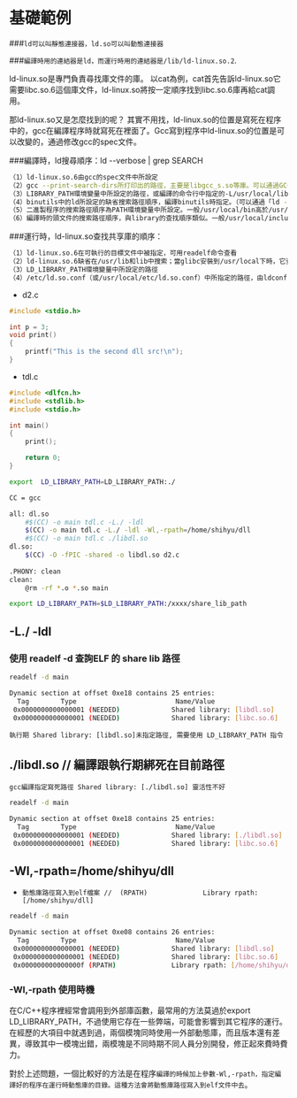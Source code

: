 # 基礎範例

###`ld可以叫靜態連接器，ld.so可以叫動態連接器`

###`編譯時用的連結器是ld，而運行時用的連結器是/lib/ld-linux.so.2`.

ld-linux.so是專門負責尋找庫文件的庫。
以cat為例，cat首先告訴ld-linux.so它需要libc.so.6這個庫文件，ld-linux.so將按一定順序找到libc.so.6庫再給cat調用。

那ld-linux.so又是怎麼找到的呢？
其實不用找，ld-linux.so的位置是寫死在程序中的，gcc在編譯程序時就寫死在裡面了。Gcc寫到程序中ld-linux.so的位置是可以改變的，通過修改gcc的spec文件。


###編譯時，ld搜尋順序：ld --verbose | grep SEARCH
```sh
（1）ld-linux.so.6由gcc的spec文件中所設定 
（2）gcc --print-search-dirs所打印出的路徑，主要是libgcc_s.so等庫。可以通過GCC_EXEC_PREFIX來設定 
（3）LIBRARY_PATH環境變量中所設定的路徑，或編譯的命令行中指定的-L/usr/local/lib 
（4）binutils中的ld所設定的缺省搜索路徑順序，編譯binutils時指定。（可以通過「ld --verbose | grep SEARCH」來查看） 
（5）二進製程序的搜索路徑順序為PATH環境變量中所設定。一般/usr/local/bin高於/usr/bin
（6）編譯時的頭文件的搜索路徑順序，與library的查找順序類似。一般/usr/local/include高於/usr/include
```

###運行時，ld-linux.so查找共享庫的順序：
```sh
（1）ld-linux.so.6在可執行的目標文件中被指定，可用readelf命令查看 
（2）ld-linux.so.6缺省在/usr/lib和lib中搜索；當glibc安裝到/usr/local下時，它查找/usr/local/lib
（3）LD_LIBRARY_PATH環境變量中所設定的路徑 
（4）/etc/ld.so.conf（或/usr/local/etc/ld.so.conf）中所指定的路徑，由ldconfig生成二進制的ld.so.cache中
```



- d2.c

```c
#include <stdio.h>

int p = 3;
void print()
{
    printf("This is the second dll src!\n");
}
```

- tdl.c

```c
#include <dlfcn.h>
#include <stdlib.h>
#include <stdio.h>

int main()
{
    print();

    return 0;
}
```

```sh
export  LD_LIBRARY_PATH=LD_LIBRARY_PATH:./

CC = gcc

all: dl.so 
	#$(CC) -o main tdl.c -L./ -ldl 
	$(CC) -o main tdl.c -L./ -ldl -Wl,-rpath=/home/shihyu/dll 
	#$(CC) -o main tdl.c ./libdl.so 
dl.so:
	$(CC) -O -fPIC -shared -o libdl.so d2.c 
       
.PHONY: clean
clean:                             
	@rm -rf *.o *.so main    
```

```sh
export LD_LIBRARY_PATH=$LD_LIBRARY_PATH:/xxxx/share_lib_path
```

## -L./ -ldl 


### 使用 readelf -d 查詢ELF 的 share lib 路徑 

```sh
readelf -d main  

Dynamic section at offset 0xe18 contains 25 entries:
  Tag        Type                         Name/Value
 0x0000000000000001 (NEEDED)             Shared library: [libdl.so]
 0x0000000000000001 (NEEDED)             Shared library: [libc.so.6]

```

`執行期 Shared library: [libdl.so]未指定路徑, 需要使用 LD_LIBRARY_PATH 指令`

## ./libdl.so // 編譯跟執行期綁死在目前路徑 

`gcc編譯指定寫死路徑 Shared library: [./libdl.so] 靈活性不好`

```sh
readelf -d main  

Dynamic section at offset 0xe18 contains 25 entries:
  Tag        Type                         Name/Value
 0x0000000000000001 (NEEDED)             Shared library: [./libdl.so]
 0x0000000000000001 (NEEDED)             Shared library: [libc.so.6]
```


## -Wl,-rpath=/home/shihyu/dll

- `動態庫路徑寫入到elf檔案 //  (RPATH)              Library rpath: [/home/shihyu/dll]`

```sh
readelf -d main 

Dynamic section at offset 0xe08 contains 26 entries:
  Tag        Type                         Name/Value
 0x0000000000000001 (NEEDED)             Shared library: [libdl.so]
 0x0000000000000001 (NEEDED)             Shared library: [libc.so.6]
 0x000000000000000f (RPATH)              Library rpath: [/home/shihyu/dll]
```


### -Wl,-rpath 使用時機
在C/C++程序裡經常會調用到外部庫函數，最常用的方法莫過於export LD_LIBRARY_PATH，不過使用它存在一些弊端，可能會影響到其它程序的運行。在經歷的大項目中就遇到過，兩個模塊同時使用一外部動態庫，而且版本還有差異，導致其中一模塊出錯，兩模塊是不同時期不同人員分別開發，修正起來費時費力。

對於上述問題，一個比較好的方法是在程序`編譯的時候加上參數-Wl,-rpath，指定編譯好的程序在運行時動態庫的目錄。這種方法會將動態庫路徑寫入到elf文件中去`。

